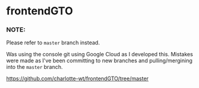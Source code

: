 # frontendGTO

### NOTE:
Please refer to `master` branch instead.

Was using the console git using Google Cloud as I developed this.
Mistakes were made as I've been committing to new branches and pulling/mergining into the `master` branch.

https://github.com/charlotte-wt/frontendGTO/tree/master
